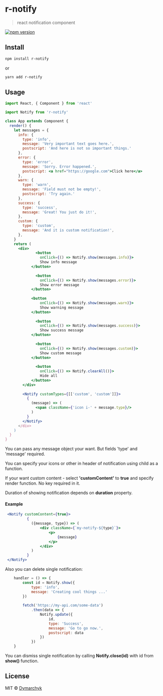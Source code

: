 # r-notify

> react notification component

[![npm version](https://badge.fury.io/js/r-notify.svg)](https://badge.fury.io/js/r-notify)
## Install

```bash
npm install r-notify
```
or
```bash
yarn add r-notify
```
## Usage

```jsx
import React, { Component } from 'react'

import Notify from 'r-notify'

class App extends Component {
  render() {
    let messages = {
      info: {
        type: 'info',
        message: 'Very important text goes here.',
        postscript: 'And here is not so important things.'
      },
      error: {
        type: 'error',
        message: 'Sorry. Error happened.',
        postscript: <a href="https://google.com">Click here</a>
      },
      warn: {
        type: 'warn',
        message: 'Field must not be empty!',
        postscript: 'Try again.'
      },
      success: {
        type: 'success',
        message: 'Great! You just do it!',
      },
      custom: {
        type: 'custom',
        message: 'And it is custom notification!',
      },
    }
    return (
      <div>
              <button 
                onClick={() => Notify.show(messages.info)}>
                Show info message
            </button>
          
              <button 
                onClick={() => Notify.show(messages.error)}>
                Show error message
            </button>
          
            <button 
                onClick={() => Notify.show(messages.warn)}>
                Show warning message
            </button>
          
              <button 
                onClick={() => Notify.show(messages.success)}>
                Show success message
            </button>
          
              <button 
                onClick={() => Notify.show(messages.custom)}>
                Show custom message
            </button>
          
              <button 
                onClick={() => Notify.clearAll()}>
                Hide all
            </button>
        </div>
        
        <Notify customTypes={[['custom', 'custom']]}>
          {
            (message) => (
              <span className={'icon i-' + message.type}/>
            )
          }
        </Notify>
      </div>
    )
  }
}
```
You can pass any message object your want. But fields 'type' and 'message' required.

You can specify your icons or other in header of notification using child as a function.

If your want custom content - select **'customContent'** to **true** and specify render function. No key required in it.

Duration of showing notification depends on **duration** property.
#### Example
```jsx 
 <Notify customContent={true}>
          {
            ({message, type}) => (
                <div className={`my-notify-${type}`}>
                    <p>
                        {message}
                    </p>
                </div>
            )
          }
 </Notify>
```

Also you can delete single notification:
```jsx 
    handler = () => {
        const id = Notify.show({
            type: 'info',
            message: 'Creating cool things ...'
        })
        
        fetch('https://my-api.com/some-data')
            .then(data => {
                Notify.update({
                    id,
                    type: 'Success',
                    message: 'Go to go now.',
                    postscript: data
                })
            })
    }
```
You can dismiss single notification by calling **Notify.close(id)** with id from **show()** function.
## License

MIT © [Dymarchyk](https://github.com/Dymarchyk)
